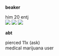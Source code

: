 **beaker**

him 20 entj\
![](https://files.catbox.moe/102ken.png) ![](https://files.catbox.moe/t2b4i5.png) ![](https://files.catbox.moe/2o4f9m.png)


**abt**

pierced 11x (ask)\
medical marijuana user
